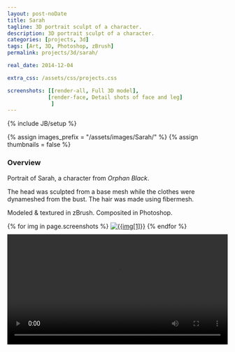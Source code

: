```yaml
---
layout: post-noDate
title: Sarah
tagline: 3D portrait sculpt of a character.
description: 3D portrait sculpt of a character.
categories: [projects, 3d]
tags: [Art, 3D, Photoshop, zBrush]
permalink: projects/3d/sarah/

real_date: 2014-12-04

extra_css: /assets/css/projects.css

screenshots: [[render-all, Full 3D model],
             [render-face, Detail shots of face and leg]
              ]
---
```

{% include JB/setup %}

{% assign images_prefix = "/assets/images/Sarah/" %}
{% assign thumbnails = false %}

<h3>Overview</h3>

Portrait of Sarah, a character from *Orphan Black*.

The head was sculpted from a base mesh while the clothes were dynameshed from the bust. The hair was made using fibermesh.

Modeled & textured in zBrush. Composited in Photoshop.

<div id="slideshow">
{% for img in page.screenshots %}
    <a href="{{images_prefix}}{{img[0]}}.png"><img src= "{{images_prefix}}{{img[0]}}{% if thumbnails %}-tn{% endif %}.png" alt="{{img[1]}}" class="img-responsive" style="margin-bottom: 10px"></a>
{% endfor %}
</div>

<script>
    $('#slideshow').photobox('a', {history:false, time:0, counter:false});
</script>

<div class="video-wrapper">
    <video width="100%" controls autoplay="autoplay" loop>
        <source src="/assets/images/Sarah/turntable.mov">
    </video>
</div>


&nbsp;
